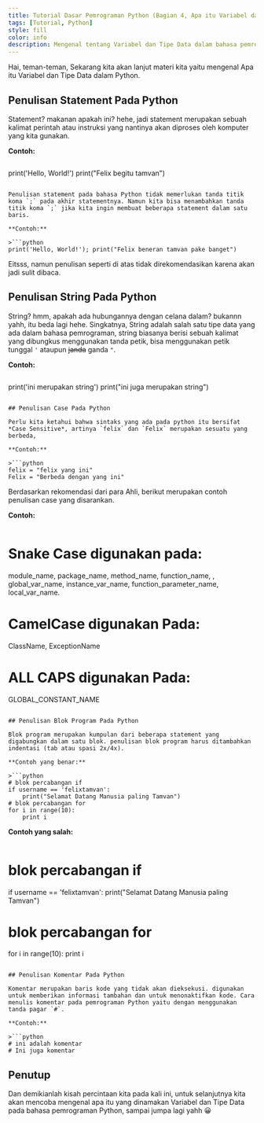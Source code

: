 ```yaml
---
title: Tutorial Dasar Pemrograman Python (Bagian 4, Apa itu Variabel dan Tipe Data dalam Python)
tags: [Tutorial, Python]
style: fill
color: info
description: Mengenal tentang Variabel dan Tipe Data dalam bahasa pemrograman Python
---
```


Hai, teman-teman, Sekarang kita akan lanjut materi kita yaitu mengenal Apa itu Variabel dan Tipe Data dalam Python.

## Penulisan Statement Pada Python

Statement? makanan apakah ini? hehe, jadi statement merupakan sebuah kalimat perintah atau instruksi yang nantinya akan diproses oleh komputer yang kita gunakan.

**Contoh:**

>```python
print('Hello, World!')
print("Felix begitu tamvan")
```

Penulisan statement pada bahasa Python tidak memerlukan tanda titik koma `;` pada akhir statementnya. Namun kita bisa menambahkan tanda titik koma `;` jika kita ingin membuat beberapa statement dalam satu baris.

**Contoh:**

>```python
print('Hello, World!'); print("Felix beneran tamvan pake banget")
```

Eitsss, namun penulisan seperti di atas tidak direkomendasikan karena akan jadi sulit dibaca.

## Penulisan String Pada Python

String? hmm, apakah ada hubungannya dengan celana dalam? bukannn yahh, itu beda lagi hehe.
Singkatnya, String adalah salah satu tipe data yang ada dalam bahasa pemrograman, string biasanya berisi sebuah kalimat yang dibungkus menggunakan tanda petik, bisa menggunakan petik tunggal `'` ataupun ~~janda~~ ganda `"`.

**Contoh:**

>```python
print('ini merupakan string')
print("ini juga merupakan string")
```

## Penulisan Case Pada Python 

Perlu kita ketahui bahwa sintaks yang ada pada python itu bersifat *Case Sensitive*, artinya `felix` dan `Felix` merupakan sesuatu yang berbeda,

**Contoh:**

>```python
felix = "felix yang ini"
Felix = "Berbeda dengan yang ini"
```

Berdasarkan rekomendasi dari para Ahli, berikut merupakan contoh penulisan case yang disarankan.

**Contoh:**

>```python
# Snake Case digunakan pada:
module_name, package_name, method_name, function_name, , global_var_name, instance_var_name, function_parameter_name, local_var_name.
# CamelCase digunakan Pada:
ClassName, ExceptionName
# ALL CAPS digunakan Pada:
GLOBAL_CONSTANT_NAME
```

## Penulisan Blok Program Pada Python

Blok program merupakan kumpulan dari beberapa statement yang digabungkan dalam satu blok. penulisan blok program harus ditambahkan indentasi (tab atau spasi 2x/4x).

**Contoh yang benar:**

>```python
# blok percabangan if
if username == 'felixtamvan':
    print("Selamat Datang Manusia paling Tamvan")
# blok percabangan for
for i in range(10):
    print i
```

**Contoh yang salah:**

>```python
# blok percabangan if
if username == 'felixtamvan':
print("Selamat Datang Manusia paling Tamvan")
# blok percabangan for
for i in range(10):
print i
```

## Penulisan Komentar Pada Python

Komentar merupakan baris kode yang tidak akan dieksekusi. digunakan untuk memberikan informasi tambahan dan untuk menonaktifkan kode. Cara menulis komentar pada pemrograman Python yaitu dengan menggunakan tanda pagar `#`.

**Contoh:**

>```python
# ini adalah komentar
# Ini juga komentar
```

## Penutup

Dan demikianlah kisah percintaan kita pada kali ini, untuk selanjutnya kita akan mencoba mengenal apa itu yang dinamakan Variabel dan Tipe Data pada bahasa pemrograman Python, sampai jumpa lagi yahh 😀